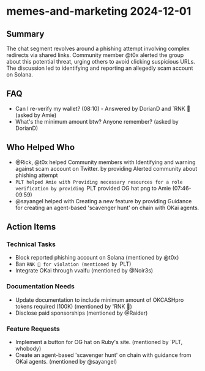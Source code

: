 # memes-and-marketing 2024-12-01

## Summary
The chat segment revolves around a phishing attempt involving complex redirects via shared links. Community member @t0x alerted the group about this potential threat, urging others to avoid clicking suspicious URLs. The discussion led to identifying and reporting an allegedly scam account on Solana.

## FAQ
- Can I re-verify my wallet? (08:10) - Answered by DorianD and `RNK 🪽 (asked by Amie)
- What's the minimum amount btw? Anyone remember? (asked by DorianD)

## Who Helped Who
- @Rick, @t0x helped Community members with Identifying and warning against scam account on Twitter. by providing Alerted community about phishing attempt
- `PLT helped Amie with Providing necessary resources for a role verification by providing `PLT provided OG hat png to Amie (07:46-09:59)
- @sayangel helped  with Creating a new feature by providing Guidance for creating an agent-based 'scavenger hunt' on chain with OKai agents.

## Action Items

### Technical Tasks
- Block reported phishing account on Solana (mentioned by @t0x)
- Ban `RNK 🪽 for violation (mentioned by `PLT)
- Integrate OKai through vvaifu (mentioned by @Noir3s)

### Documentation Needs
- Update documentation to include minimum amount of OKCASHpro tokens required (100K) (mentioned by 'RNK 🪽)
- Disclose paid sponsorships (mentioned by @Raider)

### Feature Requests
- Implement a button for OG hat on Ruby's site. (mentioned by `PLT, whobody)
- Create an agent-based 'scavenger hunt' on chain with guidance from OKai agents. (mentioned by @sayangel)